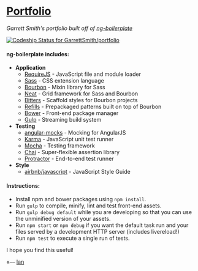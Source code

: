 # [Portfolio](http://GarrettSmith.github.io/portfolio/)
*Garrett Smith's portfolio built off of [ng-boilerplate](http://ianwalter.github.io/ng-boilerplate/)*

[ ![Codeship Status for GarrettSmith/portfolio](https://codeship.io/projects/da191600-3bc5-0132-fd1a-76541508761b/status)](https://codeship.io/projects/42769)

#### ng-boilerplate includes:
* **Application**
    * [RequireJS](http://requirejs.org/) - JavaScript file and module loader
    * [Sass](http://sass-lang.com/) - CSS extension language
    * [Bourbon](http://bourbon.io/) - Mixin library for Sass
    * [Neat](http://neat.bourbon.io/) - Grid framework for Sass and Bourbon
    * [Bitters](http://bitters.bourbon.io/) - Scaffold styles for Bourbon projects
    * [Refills](http://refills.bourbon.io/) - Prepackaged patterns built on top of Bourbon
    * [Bower](http://bower.io/) - Front-end package manager
    * [Gulp](http://gulpjs.com/) - Streaming build system
* **Testing**
    * [angular-mocks](https://github.com/angular/bower-angular-mocks/) - Mocking for AngularJS
    * [Karma](http://karma-runner.github.io/) - JavaScript unit test runner
    * [Mocha](http://visionmedia.github.io/mocha/) - Testing framework
    * [Chai](http://chaijs.com/) - Super-flexible assertion library
    * [Protractor](https://github.com/angular/protractor/) - End-to-end test runner
* **Style**
    * [airbnb/javascript](https://github.com/airbnb/javascript/) - JavaScript Style Guide


#### Instructions:
* Install npm and bower packages using ```npm install```.
* Run ```gulp``` to compile, minify, lint and test front-end assets.
* Run ```gulp debug default``` while you are developing so that you can use the unminified version of your assets.
* Run ```npm start``` or ```npm debug``` if you want the default task run and your files served by a 
  development HTTP server (includes livereload!)
* Run ```npm test``` to execute a single run of tests.


I hope you find this useful!

«–– [Ian](http://ianvonwalter.com)
